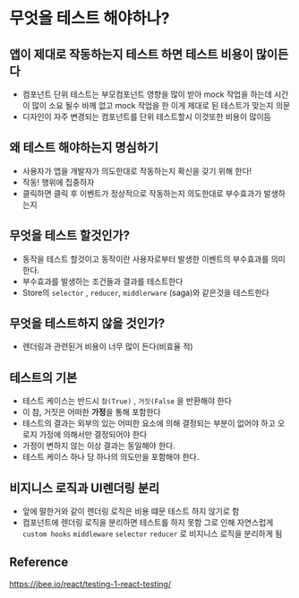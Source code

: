 # 무엇을 테스트 해야하나?

## 앱이 제대로 작동하는지 테스트 하면 테스트 비용이 많이든다

- 컴포넌트 단위 테스트는 부모컴포넌트 영향을 많이 받아 mock 작업을 하는데 시간이 많이 소요 될수 바께 없고 mock 작업을 한 이게 제대로 된 테스트가 맞는지 의문
- 디자인이 자주 변경되는 컴포넌트를 단위 테스트할시 이것또한 비용이 많이듬

## 왜 테스트 해야하는지 명심하기

- 사용자가 앱을 개발자가 의도한대로 작동하는지 확신을 갖기 위해 한다!
- 작동! 행위에 집중하자
- 클릭하면 클릭 후 이벤트가 정상적으로 작동하는지 의도한대로 부수효과가 발생하는지

## 무엇을 테스트 할것인가?

- 동작을 테스트 할것이고 동작이란 사용자로부터 발생한 이벤트의 부수효과를 의미한다.
- 부수효과를 발생하는 조건들과 결과를 테스트한다
- Store의 `selector` , `reducer`, `middlerware` (saga)와 같은것을 테스트한다

## 무엇을 테스트하지 않을 것인가?

- 렌더링과 관련된거 비용이 너무 많이 든다(비효율 적)

## 테스트의 기본

- 테스트 케이스는 반드시 `참(True)` , `거짓(False` 을 반환해야 한다
- 이 참, 거짓은 어떠한 **가정**을 통해 포함한다
- 테스트의 결과는 외부의 있는 어떠한 요소에 의해 결정되는 부분이 없어야 하고 오로지 가정에 의해서만 결정되어야 한다
- 가정이 변하지 않는 이상 결과는 동일해야 한다.
- 테스트 케이스 하나 당 하나의 의도만을 포함해야 한다.

## 비지니스 로직과 UI렌더링 분리

- 앞에 말한거와 같이 렌더링 로직은 비용 떄문 테스트 하지 않기로 함
- 컴포넌트에 렌더링 로직을 분리하면 테스트를 하지 못함 그로 인해 자연스럽게 `custom hooks` `middleware` `selector` `reducer` 로 비지니스 로직을 분리하게 됨

## Reference

https://jbee.io/react/testing-1-react-testing/
